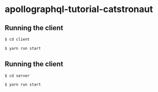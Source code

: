 # apollographql-tutorial-catstronaut


## Running the client

```bash
$ cd client
```

```bash
$ yarn run start
```

## Running the client

```bash
$ cd server
```

```bash
$ yarn run start
```